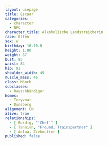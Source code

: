```yaml
---
layout: usepage
title: Escaar
categories:
  - character
  - NPC
character_title: Alkoholische Landstreicherin
race: Elfen
sex: w
birthday: 16.10.0
height: 1.80
weight: 87
bust: 95
waist: 84
hip: 91
shoulder_width: 49
muscle_mass: 46
class: Mönch
subclasses:
  - Rauschbändiger
homes:
  - Teryvnat
  - Dünsberg
alignment: CN
alive: true
relationships:
  - [ Burdig, "'Chef'" ]
  - [ Tannivh, "Freund, Trainspartner" ]
  - [ Aelua, Ziehmutter ]
published: false
---
```


<!--more-->
